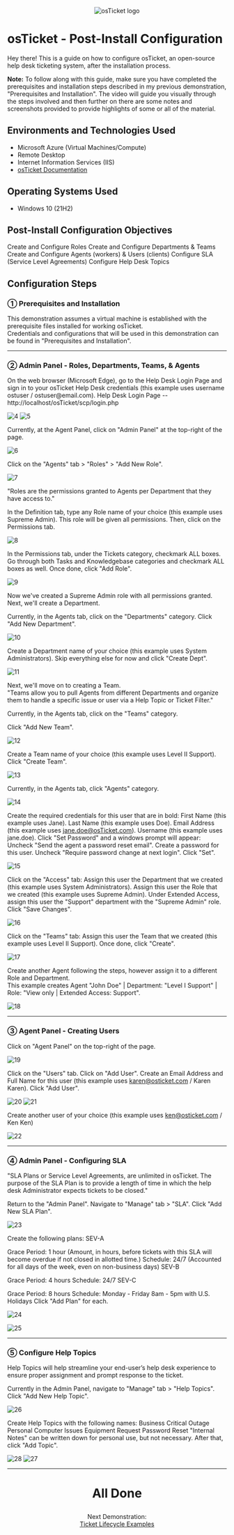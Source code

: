 <p align="center">
<img src="https://i.imgur.com/Clzj7Xs.png" alt="osTicket logo"/>
</p>

<h1>osTicket - Post-Install Configuration</h1>
Hey there! This is a guide on how to configure osTicket, an open-source help desk ticketing system, after the installation process.<br />

<b>Note:</b> To follow along with this guide, make sure you have completed the prerequisites and installation steps described in my previous demonstration, "Prerequisites and Installation".  The video will guide you visually through the steps involved and then further on there are some notes and screenshots provided to provide highlights of some or all of the material.


<h2>Environments and Technologies Used</h2>

- Microsoft Azure (Virtual Machines/Compute)
- Remote Desktop
- Internet Information Services (IIS)
- [osTicket Documentation](https://docs.osticket.com/en/latest/index.html)

<h2>Operating Systems Used </h2>

- Windows 10</b> (21H2)


<h2>Post-Install Configuration Objectives</h2>
Create and Configure Roles
Create and Configure Departments & Teams
Create and Configure Agents (workers) & Users (clients)
Configure SLA (Service Level Agreements)
Configure Help Desk Topics
<h2>Configuration Steps</h2>
<h3>&#9312; Prerequisites and Installation</h3>
This demonstration assumes a virtual machine is established with the prerequisite files installed for working osTicket. </br>
Credentials and configurations that will be used in this demonstration can be found in "Prerequisites and Installation". </br>

<hr>
<h3>&#9313; Admin Panel - Roles, Departments, Teams, & Agents</h3>
On the web browser (Microsoft Edge), go to the Help Desk Login Page and sign in to your osTicket Help Desk credentials (this example uses username ostuser / ostuser@email.com).
Help Desk Login Page -- http://localhost/osTicket/scp/login.php

![4](https://github.com/carlos-m-romero/post-install-config/assets/148396073/43e5812c-1c98-4990-bf37-f12977d85a4f)
![5](https://github.com/carlos-m-romero/post-install-config/assets/148396073/63f2b604-6a24-43b8-afbb-f1e743392c03)

Currently, at the Agent Panel, click on "Admin Panel" at the top-right of the page.

![6](https://github.com/carlos-m-romero/post-install-config/assets/148396073/71d7a032-9a07-499f-b671-0452f09884c5)


Click on the "Agents" tab > "Roles" > "Add New Role".

![7](https://github.com/carlos-m-romero/post-install-config/assets/148396073/404a968d-4552-40a1-bce0-9cf3bacd62cf)



"Roles are the permissions granted to Agents per Department that they have access to."

In the Definition tab, type any Role name of your choice (this example uses Supreme Admin).
This role will be given all permissions.
Then, click on the Permissions tab.


![8](https://github.com/carlos-m-romero/post-install-config/assets/148396073/487fe89f-bbf1-4576-8981-4940148e9e14)


In the Permissions tab, under the Tickets category, checkmark ALL boxes.
Go through both Tasks and Knowledgebase categories and checkmark ALL boxes as well.
Once done, click "Add Role".

![9](https://github.com/carlos-m-romero/post-install-config/assets/148396073/08933841-298d-4866-b013-822ddec03932)


Now we've created a Supreme Admin role with all permissions granted. Next, we'll create a Department.

Currently, in the Agents tab, click on the "Departments" category.
Click "Add New Department".

![10](https://github.com/carlos-m-romero/post-install-config/assets/148396073/45bf89a6-b089-4ca4-a511-f56c30944c26)


Create a Department name of your choice (this example uses System Administrators).
Skip everything else for now and click "Create Dept".

![11](https://github.com/carlos-m-romero/post-install-config/assets/148396073/bc7e6ce9-674a-469c-bc3a-2524de22d4ec)


Next, we'll move on to creating a Team. <br>
"Teams allow you to pull Agents from different Departments and organize them to handle a specific issue or user via a Help Topic or Ticket Filter."

Currently, in the Agents tab, click on the "Teams" category.

Click "Add New Team".

![12](https://github.com/carlos-m-romero/post-install-config/assets/148396073/0ae78b49-1a51-4cf1-8bbd-6d6a6bf4302f)



Create a Team name of your choice (this example uses Level II Support).
Click "Create Team".


![13](https://github.com/carlos-m-romero/post-install-config/assets/148396073/75edc430-7e7d-4660-b078-6cb45bd6984b)


Currently, in the Agents tab, click "Agents" category.

![14](https://github.com/carlos-m-romero/post-install-config/assets/148396073/aafc4350-f590-4e56-8a62-e098bfb8dd60)


Create the required credentials for this user that are in bold:
First Name (this example uses Jane).
Last Name (this example uses Doe).
Email Address (this example uses jane.doe@osTicket.com).
Username (this example uses jane.doe).
Click "Set Password" and a windows prompt will appear:
Uncheck "Send the agent a password reset email".
Create a password for this user.
Uncheck "Require password change at next login".
Click "Set".


![15](https://github.com/carlos-m-romero/post-install-config/assets/148396073/e3895776-a8f8-4245-bcd4-514b064c2567)


Click on the "Access" tab:
Assign this user the Department that we created (this example uses System Administrators).
Assign this user the Role that we created (this example uses Supreme Admin).
Under Extended Access, assign this user the "Support" department with the "Supreme Admin" role.
Click "Save Changes".


![16](https://github.com/carlos-m-romero/post-install-config/assets/148396073/00e1b3a2-09ff-4049-a9f3-ae37d80ae4ca)


Click on the "Teams" tab:
Assign this user the Team that we created (this example uses Level II Support).
Once done, click "Create".


![17](https://github.com/carlos-m-romero/post-install-config/assets/148396073/ce870cc9-7fa6-4bc2-b062-3e7ef92531f0)


Create another Agent following the steps, however assign it to a different Role and Department.</br>
This example creates Agent "John Doe" | Department: "Level I Support" | Role: "View only | Extended Access: Support".


![18](https://github.com/carlos-m-romero/post-install-config/assets/148396073/221d06e2-abfc-4e20-8cc4-f5a61cc639da)


<hr>
<h3>&#9314; Agent Panel - Creating Users</h3>
Click on "Agent Panel" on the top-right of the page.

![19](https://github.com/carlos-m-romero/post-install-config/assets/148396073/faf82e96-f908-4bf6-8bff-9322edd95cd8)


Click on the "Users" tab.
Click on "Add User".
Create an Email Address and Full Name for this user (this example uses karen@osticket.com / Karen Karen).
Click "Add User".

![20](https://github.com/carlos-m-romero/post-install-config/assets/148396073/a0c19bd1-be61-414c-85f5-70164ab6cbb2)
![21](https://github.com/carlos-m-romero/post-install-config/assets/148396073/7a151a8d-429b-4aab-a455-e04561eb4e5b)


Create another user of your choice (this example uses ken@osticket.com / Ken Ken)

![22](https://github.com/carlos-m-romero/post-install-config/assets/148396073/b8cf4052-965c-490a-8045-0c70007d0894)


<hr>
<h3>&#9315; Admin Panel - Configuring SLA</h3>
"SLA Plans or Service Level Agreements, are unlimited in osTicket. The purpose of the SLA Plan is to provide a length of time in which the help desk Administrator expects tickets to be closed."

Return to the "Admin Panel".
Navigate to "Manage" tab > "SLA".
Click "Add New SLA Plan".


![23](https://github.com/carlos-m-romero/post-install-config/assets/148396073/99776d59-058a-4a55-ad69-0287554e07fe)


Create the following plans:
SEV-A

Grace Period: 1 hour (Amount, in hours, before tickets with this SLA will become overdue if not closed in allotted time.)
Schedule: 24/7 (Accounted for all days of the week, even on non-business days)
SEV-B

Grace Period: 4 hours
Schedule: 24/7
SEV-C

Grace Period: 8 hours
Schedule: Monday - Friday 8am - 5pm with U.S. Holidays
Click "Add Plan" for each.

![24](https://github.com/carlos-m-romero/post-install-config/assets/148396073/e66e36c8-648a-4feb-9e62-f1055b907309)

![25](https://github.com/carlos-m-romero/post-install-config/assets/148396073/b8911971-8159-47bf-b5cc-5fc25f49696b)



<hr>
<h3>&#9316; Configure Help Topics</h3>
Help Topics will help streamline your end-user’s help desk experience to ensure proper assignment and prompt response to the ticket.

Currently in the Admin Panel, navigate to "Manage" tab > "Help Topics".
Click "Add New Help Topic".


![26](https://github.com/carlos-m-romero/post-install-config/assets/148396073/6b638f60-6256-47a0-9039-80efa2416a1e)


Create Help Topics with the following names:
Business Critical Outage
Personal Computer Issues
Equipment Request
Password Reset
"Internal Notes" can be written down for personal use, but not necessary.
After that, click "Add Topic".

![28](https://github.com/carlos-m-romero/post-install-config/assets/148396073/9e17a313-b573-41de-b79f-b3913cb76d9d)
![27](https://github.com/carlos-m-romero/post-install-config/assets/148396073/3fa5e689-22ed-495d-a289-88d8ba7bfb7a)




<hr>
<h1><p align=center>All Done</p></h1

<h2><p align=center>Next Demonstration:<br><a href="https://github.com/JasonDelahoussaye/ticket-lifecycle">Ticket Lifecycle Examples</a></p></h2>
